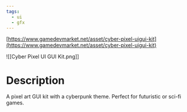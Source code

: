```yaml
---
tags:
  - ui
  - gfx
---
```

[https://www.gamedevmarket.net/asset/cyber-pixel-uigui-kit](https://www.gamedevmarket.net/asset/cyber-pixel-uigui-kit)

![[Cyber Pixel UI GUI Kit.png]]

# Description
A pixel art GUI kit with a cyberpunk theme. Perfect for futuristic or sci-fi games.
